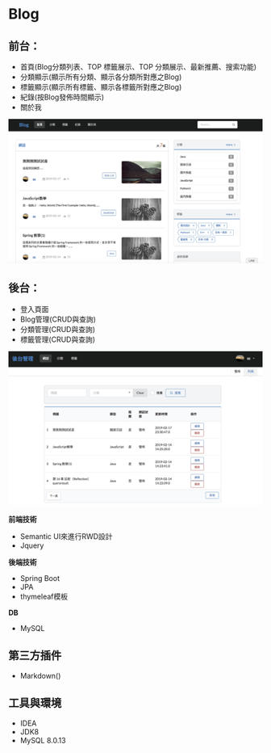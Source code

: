 # Blog

## 前台：
* 首頁(Blog分類列表、TOP 標籤展示、TOP 分類展示、最新推薦、搜索功能)
* 分類顯示(顯示所有分類、顯示各分類所對應之Blog)
* 標籤顯示(顯示所有標籤、顯示各標籤所對應之Blog)
* 紀錄(按Blog發佈時間顯示)
* 關於我

![image](https://github.com/wrhero21/Blog/blob/master/Blog.jpg) 

## 後台：
* 登入頁面
* Blog管理(CRUD與查詢)
* 分類管理(CRUD與查詢)
* 標籤管理(CRUD與查詢)

![image](https://github.com/wrhero21/Blog/blob/master/Blog_admin.jpg)

**前端技術**
* Semantic UI來進行RWD設計
* Jquery

**後端技術**
* Spring Boot 
* JPA
* thymeleaf模板

**DB**
* MySQL


## 第三方插件 
* Markdown()


## 工具與環境
* IDEA
* JDK8
* MySQL 8.0.13




